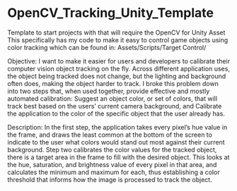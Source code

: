 # OpenCV_Tracking_Unity_Template

Template to start projects with that will require the OpenCV for Unity Asset
This specifically has my code to make it easy to control game objects using color tracking which can be found in: Assets/Scripts/Target Control/

Objective: I want to make it easier for users and developers to calibrate their computer vision object tracking on the fly. Across different application uses, the object being tracked does not change, but the lighting and background often does, making the object harder to track. I broke this problem down into two steps that, when used together, provide effective and mostly automated calibration: Suggest an object color, or set of colors, that will track best based on the users’ current camera background, and Calibrate the application to the color of the specific object that the user already has.

Description:
In the first step, the application takes every pixel’s hue value in the frame, and draws the least common at the bottom of the screen to indicate to the user what colors would stand out most against their current background.
Step two calibrates the color values for the tracked object, there is a target area in the frame to fill with the desired object. This looks at the hue, saturation, and brightness value of every pixel in that area, and calculates the minimum and maximum for each, thus establishing a color threshold that informs how the image is processed to track the object.

